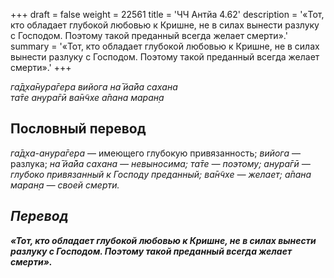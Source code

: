 +++
draft = false
weight = 22561
title = 'ЧЧ Антйа 4.62'
description = '«Тот, кто обладает глубокой любовью к Кришне, не в силах вынести разлуку с Господом. Поэтому такой преданный всегда желает смерти».'
summary = '«Тот, кто обладает глубокой любовью к Кришне, не в силах вынести разлуку с Господом. Поэтому такой преданный всегда желает смерти».'
+++

_га̄д̣ха̄нура̄гера вийога на̄ йа̄йа сахана  
та̄те анура̄гӣ ва̄н̃чхе а̄пана маран̣а_

## Пословный перевод

_га̄д̣ха_\-_анура̄гера_ — имеющего глубокую привязанность; _вийога_ — разлука; _на̄</em>_ _<em>йа̄йа_ _сахана_ — невыносима; _та̄те_ — поэтому; _анура̄гӣ_ — глубоко привязанный к Господу преданный; _ва̄н̃чхе_ — желает; _а̄пана_ _маран̣а_ — своей смерти.

## Перевод

**«Тот, кто обладает глубокой любовью к Кришне, не в силах вынести разлуку с Господом. Поэтому такой преданный всегда желает смерти».**
